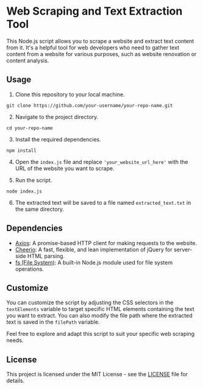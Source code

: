 # Web Scraping and Text Extraction Tool

This Node.js script allows you to scrape a website and extract text content from it. It's a helpful tool for web developers who need to gather text content from a website for various purposes, such as website renovation or content analysis.

## Usage

1. Clone this repository to your local machine.

```
git clone https://github.com/your-username/your-repo-name.git
```

2. Navigate to the project directory.
   
```
cd your-repo-name
```

3. Install the required dependencies.

```
npm install
```

4. Open the `index.js` file and replace `'your_website_url_here'` with the URL of the website you want to scrape.

5. Run the script.

```
node index.js
```

6. The extracted text will be saved to a file named `extracted_text.txt` in the same directory.

## Dependencies

- [Axios](https://www.npmjs.com/package/axios): A promise-based HTTP client for making requests to the website.
- [Cheerio](https://www.npmjs.com/package/cheerio): A fast, flexible, and lean implementation of jQuery for server-side HTML parsing.
- [fs (File System)](https://nodejs.org/api/fs.html): A built-in Node.js module used for file system operations.

## Customize

You can customize the script by adjusting the CSS selectors in the `textElements` variable to target specific HTML elements containing the text you want to extract. You can also modify the file path where the extracted text is saved in the `filePath` variable.

Feel free to explore and adapt this script to suit your specific web scraping needs.

## License

This project is licensed under the MIT License - see the [LICENSE](LICENSE) file for details.
